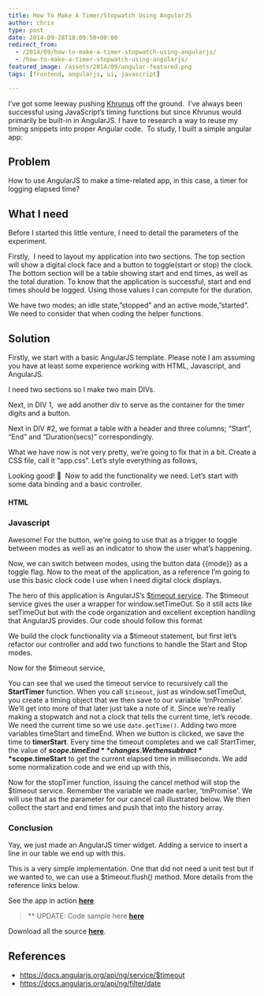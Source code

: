 ```yaml
---
title: How To Make A Timer/Stopwatch Using AngularJS
author: chris
type: post
date: 2014-09-28T18:09:50+00:00
redirect_from: 
  - /2014/09/how-to-make-a-timer-stopwatch-using-angularjs/
  - /how-to-make-a-timer-stopwatch-using-angularjs/
featured_image: /assets/2014/09/angular-featured.png
tags: [frontend, angularjs, ui, javascript]

---
```

I&#8217;ve got some leeway pushing <a title="Khrunus" href="https://github.com/chrisbautista/Khrunus" target="_blank">Khrunus</a> off the ground.  I&#8217;ve always been successful using JavaScript&#8217;s timing functions but since Khrunus would primarily be built-in in AngularJS. I have to research a way to reuse my timing snippets into proper Angular code.  To study, I built a simple angular app:<!--more--> 

## Problem

How to use AngularJS to make a time-related app, in this case, a timer for logging elapsed time?

## What I need

Before I started this little venture, I need to detail the parameters of the experiment.

Firstly,  I need to layout my application into two sections. The top section will show a digital clock face and a button to toggle(start or stop) the clock. The bottom section will be a table showing start and end times, as well as the total duration. To know that the application is successful, start and end times should be logged. Using those values I can compute for the duration.

We have two modes; an idle state,&#8221;stopped&#8221; and an active mode,&#8221;started&#8221;. We need to consider that when coding the helper functions.

## Solution

Firstly, we start with a basic AngularJS template. Please note I am assuming you have at least some experience working with HTML, Javascript, and AngularJS.



I need two sections so I make two main DIVs.



Next, in DIV 1,  we add another div to serve as the container for the timer digits and a button.



Next in DIV #2, we format a table with a header and three columns; &#8220;Start&#8221;, &#8220;End&#8221; and &#8220;Duration(secs)&#8221; correspondingly.

What we have now is not very pretty, we&#8217;re going to fix that in a bit. Create a CSS file, call it &#8220;app.css&#8221;. Let&#8217;s style everything as follows,

Looking good! 🙂  Now to add the functionality we need. Let&#8217;s start with some data binding and a basic controller.

#### HTML



### Javascript



Awesome! For the button, we&#8217;re going to use that as a trigger to toggle between modes as well as an indicator to show the user what&#8217;s happening.

Now, we can switch between modes, using the button data {{mode}} as a toggle flag. Now to the meat of the application, as a reference I&#8217;m going to use this basic clock code I use when I need digital clock displays.

The hero of this application is AngularJS&#8217;s <a title="$timeout service" href="https://docs.angularjs.org/api/ng/service/$timeout" target="_blank">$timeout service</a>. The $timeout service gives the user a wrapper for window.setTimeOut. So it still acts like setTimeOut but with the code organization and excellent exception handling that AngularJS provides. Our code should follow this format

We build the clock functionality via a $timeout statement, but first let&#8217;s refactor our controller and add two functions to handle the Start and Stop modes.

Now for the $timeout service,



You can see that we used the timeout service to recursively call the **StartTimer** function. When you call `$timeout`, just as window.setTimeOut, you create a timing object that we then save to our variable 'tmPromise'. We&#8217;ll get into more of that later just take a note of it. Since we&#8217;re really making a stopwatch and not a clock that tells the current time, let&#8217;s recode. We need the current time so we use `date.getTime()`. Adding two more variables timeStart and timeEnd. When we button is clicked, we save the time to **timerStart**. Every time the timeout completes and we call StartTimer, the value of **$scope.timeEnd** changes. We then subtract **$scope.timeStart** to get the current elapsed time in milliseconds. We add some normalization code and we end up with this,



Now for the stopTimer function, issuing the cancel method will stop the $timeout service. Remember the variable we made earlier, 'tmPromise'. We will use that as the parameter for our cancel call illustrated below. We then collect the start and end times and push that into the history array.



### Conclusion

Yay, we just made an AngularJS timer widget. Adding a service to insert a line in our table we end up with this.





This is a very simple implementation. One that did not need a unit test but if we wanted to, we can use a $timeout.flush() method. More details from the reference links below.

See the app in action <a title="here" href="http://chrisbautista.github.io/experiments/cbTimerDirective/public_html/" target="_blank"><strong>here</strong></a>

> ** UPDATE: Code sample here <a title="here" href="http://chrisbautista.github.io/experiments/cbTimerDirective/public_html/" target="_blank"><strong>here</strong></a>

Download all the source <a title="angular js timer experiment zip file" href="http://chrisbautista.github.io/experiments/cbTimer/angularjs_timer_experiment.zip" target="_blank"><strong>here</strong></a>.

## References

  * https://docs.angularjs.org/api/ng/service/$timeout
  * https://docs.angularjs.org/api/ng/filter/date